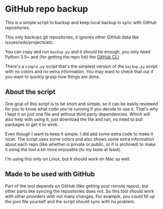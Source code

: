 # GitHub repo backup
This is a simple script to backup and keep local backup in sync with GitHub
repositories.

This only backups git repositories, it ignores other GitHub data like
issues/wiki/projects/etc.

You can copy and run `backup.py` and it should be enough, you only need Python
3.5+ and (for getting the repo list) the [GitHub CLI](https://cli.github.com/)

There's a `simple.py` script that's the simplest version of the `backup.py`
script with no colors and no extra information. You may want to check that out
if you want to quickly grasp how things are done.

## About the script
One goal of this script is to be short and simple, so it can be easily reviewed
for you to know what code you're running if you decide to use it.
That's why I kept it on just one file and without third party dependencies.
Which will also help with using it, just download the file and run, no need to
pull packages to get it to work.

Even though I want to keep it simple, I did add some extra code to make it
nicer. The script uses some colors and also shows some extra information about
each repo (like whether is private or public, or if is archived) to make it
using the tool a bit more enjoyable (to my taste at least).

I'm using this only on Linux, but it should work on Mac as well.

## Made to be used with GitHub
Part of the tool depends on GitHub (like getting your remote repos), but other
parts like syncing the repositories does not. So this tool should work with
other providers with not many changes.
For example, you could fill up the json file yourself and the script should
sync with no problem.

